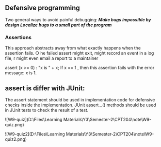 ## Defensive programming
Two general ways to avoid painful debugging:
***Make bugs impossible by design***
***Localize bugs to a small part of the program***

### Assertions
This approach abstracts away from what exactly happens when the assertion fails.
○ he failed assert might exit, might record an event in a log file, r might even email a report to a maintainer

assert (x >= 0) : "x is " + x;
If x == 1 , then this assertion fails with the error message: x is 1.

## assert is differ with JUnit:
The assert statement should be used in implementation code for defensive checks inside the implementation.
JUnit assert...() methods should be used in JUnit tests to check the result of a test.



![W9-quiz](D:\Files\Learning Materials\Y3\Semester-2\CPT204\note\W9-quiz.png)



![W9-quiz2](D:\Files\Learning Materials\Y3\Semester-2\CPT204\note\W9-quiz2.png)
